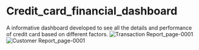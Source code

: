# Credit_card_financial_dashboard
A informative dashboard developed to see all the details and performance of credit card based on different factors.
![Transaction Report_page-0001](https://github.com/anonhossain/Credit_card_financial_dashboard/assets/141258563/6011ae1e-c4a1-4e9e-8025-8bfdf62a1fea)
![Customer Report_page-0001](https://github.com/anonhossain/Credit_card_financial_dashboard/assets/141258563/b33d08fd-ff4f-4ea1-961c-68421647968b)
